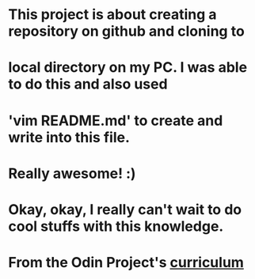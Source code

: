 # This project is about creating a repository on github and cloning to

# local directory on my PC. I was able to do this and also used

# 'vim README.md' to create and write into this file.

# Really awesome! :)

# Okay, okay, I really can't wait to do cool stuffs with this knowledge.

# From the Odin Project's [curriculum](http://www.theodinproject.com/courses/web-development-101/lessons/html-css)

